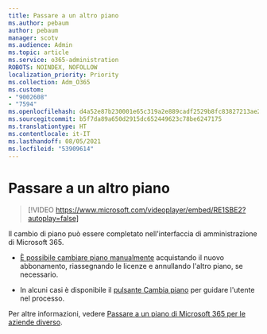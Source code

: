 ```yaml
---
title: Passare a un altro piano
ms.author: pebaum
author: pebaum
manager: scotv
ms.audience: Admin
ms.topic: article
ms.service: o365-administration
ROBOTS: NOINDEX, NOFOLLOW
localization_priority: Priority
ms.collection: Adm_O365
ms.custom:
- "9002608"
- "7594"
ms.openlocfilehash: d4a52e87b230001e65c319a2e889cadf2529b8fc83827213ae2adce102c14bd0
ms.sourcegitcommit: b5f7da89a650d2915dc652449623c78be6247175
ms.translationtype: HT
ms.contentlocale: it-IT
ms.lasthandoff: 08/05/2021
ms.locfileid: "53909614"
---
```

# <a name="switch-to-a-different-plan"></a>Passare a un altro piano

> [!VIDEO https://www.microsoft.com/videoplayer/embed/RE1SBE2?autoplay=false]

Il cambio di piano può essere completato nell'interfaccia di amministrazione di Microsoft 365.

- [È possibile cambiare piano manualmente](https://docs.microsoft.com/microsoft-365/commerce/subscriptions/switch-plans-manually) acquistando il nuovo abbonamento, riassegnando le licenze e annullando l'altro piano, se necessario.

- In alcuni casi è disponibile il [pulsante Cambia piano](https://docs.microsoft.com/microsoft-365/commerce/subscriptions/switch-to-a-different-plan#use-the-switch-plans-button) per guidare l'utente nel processo.

Per altre informazioni, vedere [Passare a un piano di Microsoft 365 per le aziende diverso](https://docs.microsoft.com/microsoft-365/commerce/subscriptions/switch-to-a-different-plan).
